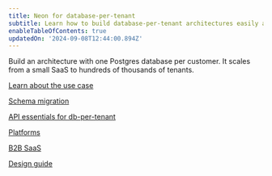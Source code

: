 ```yaml
---
title: Neon for database-per-tenant
subtitle: Learn how to build database-per-tenant architectures easily and cost-effectively on Neon
enableTableOfContents: true
updatedOn: '2024-09-08T12:44:00.894Z'
---
```


Build an architecture with one Postgres database per customer. It scales from a small SaaS to hundreds of thousands of tenants.

<DetailIconCards>

<a href="/docs/use-cases/tbd" description="Find out if the database-per-tenant use case is for you." icon="gui">Learn about the use case</a>

<a href="/docs/use-cases/tbd" description="How to manage schema migrations across many Neon projects" icon="chart-bar">Schema migration</a>

<a href="/docs/use-cases/tbd" description="Automate your fleet management via the Neon API" icon="database">API essentials for db-per-tenant</a>

<a href="/docs/use-cases/tbd" description="Enable your users to create their own isolated Postgres database" icon="openai">Platforms</a>

<a href="/docs/use-cases/tbd" description="Follow these recommendations for easy compliance and data management" icon="filter">B2B SaaS</a>

<a href="/docs/use-cases/tbd" description="Follow this guide to set up Neon with one project per customer" icon="import">Design guide</a>

</DetailIconCards>
